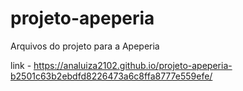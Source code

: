 # projeto-apeperia
Arquivos do projeto para a Apeperia


link - https://analuiza2102.github.io/projeto-apeperia-b2501c63b2ebdfd8226473a6c8ffa8777e559efe/
